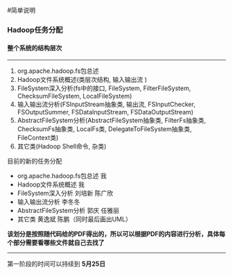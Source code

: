 #简单说明

### Hadoop任务分配

#### 整个系统的结构层次

****

1. org.apache.hadoop.fs包总述
2. Hadoop文件系统概述(类层次结构, 输入输出流 )
3. FileSystem深入分析(fs中的接口, FileSystem, FilterFileSystem, ChecksumFileSystem, LocalFileSystem)
4. 输入输出流分析(FSInputStream抽象类, 输出流, FSInputChecker, FSOutputSummer, FSDataInputStream, FSDataOutputStream)
5. AbstractFileSystem分析(AbstractFileSystem抽象类, FilterFs抽象类, ChecksumFs抽象类, LocalFs类, DelegateToFileSystem抽象类, FileContext类)
6. 其它类(Hadoop Shell命令, 杂类)

目前的新的任务分配

- org.apache.hadoop.fs包总述     我
- Hadoop文件系统概述             我
- FileSystem深入分析             刘培新 陈广欣
- 输入输出流分析                 李冬冬
- AbstractFileSystem分析         郭庆 任雅丽
- 其它类                         黄逸斌 陈鹏（同时最后画出UML）

**该划分是按照随代码给的PDF得出的，所以可以根据PDF的内容进行分析，具体每个部分需要看哪些文件就自己去找了**

****
第一阶段的时间可以持续到
**5月25日** 
